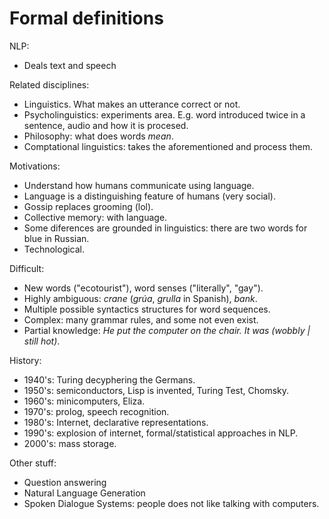 # Formal definitions

NLP:
* Deals text and speech

Related disciplines:
* Linguistics. What makes an utterance correct or not.
* Psycholinguistics: experiments area. E.g. word introduced twice in a sentence, audio and how it is procesed.
* Philosophy: what does words _mean_. 
* Comptational linguistics: takes the aforementioned and process them.

Motivations:
* Understand how humans communicate using language.
* Language is a distinguishing feature of humans (very social).
* Gossip replaces grooming (lol).
* Collective memory: with language.
* Some diferences are grounded in linguistics: there are two words for blue in Russian.
* Technological.

Difficult:
* New words ("ecotourist"), word senses ("literally", "gay").
* Highly ambiguous: _crane_ (_grúa_, _grulla_ in Spanish), _bank_.
* Multiple possible syntactics structures for word sequences.
* Complex: many grammar rules, and some not even exist.
* Partial knowledge: _He put the computer on the chair. It was (wobbly | still hot)_.

History:
* 1940's: Turing decyphering the Germans.
* 1950's: semiconductors, Lisp is invented, Turing Test, Chomsky.
* 1960's: minicomputers, Eliza.
* 1970's: prolog, speech recognition.
* 1980's: Internet, declarative representations.
* 1990's: explosion of internet, formal/statistical approaches in NLP.
* 2000's: mass storage.

Other stuff:

* Question answering
* Natural Language Generation
* Spoken Dialogue Systems: people does not like talking with computers.
